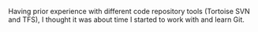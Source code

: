 Having prior experience with different code repository tools (Tortoise SVN and TFS), I thought it was about time I started to work with and learn Git.
